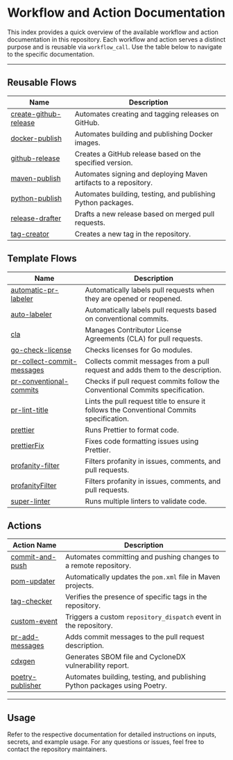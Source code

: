 # Workflow and Action Documentation

This index provides a quick overview of the available workflow and action documentation in this repository. Each workflow and action serves a distinct purpose and is reusable via `workflow_call`. Use the table below to navigate to the specific documentation.

---

## Reusable Flows

| Name                                             | Description                                                      |
| --------------------------------------------------------- | ---------------------------------------------------------------- |
| [create-github-release](../.github/workflows/create-github-release.yml) | Automates creating and tagging releases on GitHub.               |
| [docker-publish](../.github/workflows/docker-publish.yml)              | Automates building and publishing Docker images.     |
| [github-release](../.github/workflows/github-release.yaml)              | Creates a GitHub release based on the specified version.     |
| [maven-publish](../.github/workflows/maven-publish.yml)              | Automates signing and deploying Maven artifacts to a repository.     |
| [python-publish](../.github/workflows/python-publish.yml)              | Automates building, testing, and publishing Python packages.     |
| [release-drafter](../.github/workflows/release-drafter.yml)              | Drafts a new release based on merged pull requests.     |
| [tag-creator](../.github/workflows/tag-creator.yml)              | Creates a new tag in the repository.     |


## Template Flows

| Name                                             | Description                                                      |
| --------------------------------------------------------- | ---------------------------------------------------------------- |
| [automatic-pr-labeler](../.github/workflows/automatic-pr-labeler.yaml) | Automatically labels pull requests when they are opened or reopened. |
| [auto-labeler](../.github/workflows/auto-labeler.yaml)          | Automatically labels pull requests based on conventional commits. |
| [cla](../.github/workflows/cla.yaml)              | Manages Contributor License Agreements (CLA) for pull requests.     |
| [go-check-license](../.github/workflows/go-check-license.yaml)              | Checks licenses for Go modules.     |
| [pr-collect-commit-messages](../.github/workflows/pr-collect-commit-messages.yaml)              | Collects commit messages from a pull request and adds them to the description.     |
| [pr-conventional-commits](../.github/workflows/pr-conventional-commits.yaml)              | Checks if pull request commits follow the Conventional Commits specification.     |
| [pr-lint-title](../.github/workflows/pr-lint-title.yaml)              | Lints the pull request title to ensure it follows the Conventional Commits specification.     |
| [prettier](../.github/workflows/prettier.yaml)              | Runs Prettier to format code.     |
| [prettierFix](../.github/workflows/prettierFix.yaml)              | Fixes code formatting issues using Prettier.     |
| [profanity-filter](../.github/workflows/profanity-filter.yaml)              | Filters profanity in issues, comments, and pull requests.     |
| [profanityFilter](../.github/workflows/profanityFilter.yaml)              | Filters profanity in issues, comments, and pull requests.     |
| [super-linter](../.github/workflows/super-linter.yaml)              | Runs multiple linters to validate code.     |

## Actions

| Action Name                                            | Description                                                      |
| ------------------------------------------------------ | ---------------------------------------------------------------- |
| [commit-and-push](../actions/commit-and-push/README.md) | Automates committing and pushing changes to a remote repository. |
| [pom-updater](../actions/pom-updater/README.md)         | Automatically updates the `pom.xml` file in Maven projects.      |
| [tag-checker](../actions/tag-checker/README.md)         | Verifies the presence of specific tags in the repository.        |
| [custom-event](../actions/custom-event/README.md)       | Triggers a custom `repository_dispatch` event in the repository. |
| [pr-add-messages](../actions/pr-add-messages/README.md) | Adds commit messages to the pull request description.            |
| [cdxgen](../actions/cdxgen/README.md)                   | Generates SBOM file and CycloneDX vulnerability report.          |
| [poetry-publisher](../actions/poetry-publisher/README.md) | Automates building, testing, and publishing Python packages using Poetry. |

---

## Usage

Refer to the respective documentation for detailed instructions on inputs, secrets, and example usage. For any questions or issues, feel free to contact the repository maintainers.